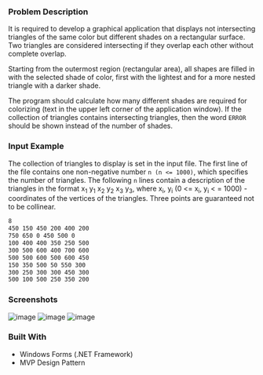 ### Problem Description

It is required to develop a graphical application that displays
not intersecting triangles of the same color but different shades on a rectangular surface.
Two triangles are considered intersecting if they overlap each other without complete overlap.

Starting from the outermost region (rectangular area), all shapes are filled
in with the selected shade of color, first with the lightest and for a more nested triangle with a
darker shade.

The program should calculate how many different shades are required for colorizing (text in the upper left corner
of the application window). If the collection of triangles contains intersecting triangles, then
the word `ERROR` should be shown instead of the number of shades.

### Input Example

The collection of triangles to display is set in the input file. The first line of the file
contains one non-negative number `n (n <= 1000)`, which specifies the number of triangles.
The following `n` lines contain a description of the triangles in the format x<sub>1</sub> y<sub>1</sub> x<sub>2</sub> y<sub>2</sub> x<sub>3</sub> y<sub>3</sub>,
where x<sub>i</sub>, y<sub>i</sub> (0 <= x<sub>i</sub>, y<sub>i</sub>  < = 1000) - coordinates of the vertices of the triangles.
Three points are guaranteed not to be collinear.

 ```sh
8
450 150 450 200 400 200
750 650 0 450 500 0
100 400 400 350 250 500
300 500 600 400 700 600
500 500 600 500 600 450
150 350 500 50 550 300
300 250 300 300 450 300
500 100 500 250 350 200
 ```

### Screenshots

![image](https://github.com/Lozovskij/Triangles-Problem-WinForms/assets/56762093/d5a0eedc-0adf-4b99-9010-b4993bfcfd95)
![image](https://github.com/Lozovskij/Triangles-Problem-WinForms/assets/56762093/adee58d1-9533-418a-b488-e5318e28ac9f)
![image](https://github.com/Lozovskij/Triangles-Problem-WinForms/assets/56762093/2f9a7a36-a766-4e00-ba69-b86c64b7cea2)


### Built With

- Windows Forms (.NET Framework)
- MVP Design Pattern
